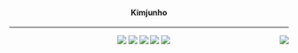 <!--  original code. [ ](https://github.com/anuraghazra/github-readme-stats#deploy-on-your-own-vercel-instance) -->

<!-- [![junhoKim-iib's GitHub stats](https://github-readme-stats.vercel.app/api?username=junhoKim-iib&count_private=true&theme=transparent)](https://github.com/junhoKim-iib/github-readme-stats)
[![Top Langs](https://github-readme-stats.vercel.app/api/top-langs/?username=junhoKim-iib&layout=compact)](https://github.com/junhoKim-iib/github-readme-stats)

 -->







<!--a href="https://github.com/junhoKim-iib/github-readme-stats">
  <img height="180em" src="https://github-readme-stats.vercel.app/api/top-langs/?username=junhoKim-iib&layout=compact" />
</a -->


<!--
**junhoKim-iib/junhoKim-iib** is a ✨ _special_ ✨ repository because its `README.md` (this file) appears on your GitHub profile.

Here are some ideas to get you started:

- 🔭 I’m currently working on ...
- 🌱 I’m currently learning ...
- 👯 I’m looking to collaborate on ...
- 🤔 I’m looking for help with ...
- 💬 Ask me about ...
- 📫 How to reach me: ...
- 😄 Pronouns: ...
- ⚡ Fun fact: ...
-->




<div align="center">
  

  



  
  #### Kimjunho 
  
  
  ---

 <a href="https://github.com/junhoKim-iib/github-readme-stats">
  <img align="right" src="https://github-readme-stats.vercel.app/api?username=junhoKim-iib&count_private=true&theme=onedark" >
</a>
<!-- skills -->
<img src="https://img.shields.io/badge/python-4479A1?style=flat&logo=python&logoColor=white"/>  <img src="https://img.shields.io/badge/Django-092E20?style=flat&logo=Django&logoColor=white">  <img src="https://img.shields.io/badge/Flask-000000?style=flat&logo=Flask&logoColor=white">  <img src="https://img.shields.io/badge/Postgresql-4169E1?style=flat&logo=Postgresql&logoColor=white"/>  <img src="https://img.shields.io/badge/MySQL-4479A1?style=flat&logo=mysql&logoColor=white"/>  


</div>
